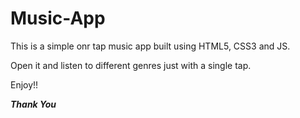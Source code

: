 # Music-App

This is a simple onr tap music app built using HTML5, CSS3 and JS.

Open it and listen to different genres just with a single tap.

Enjoy!!

*****Thank You*****
